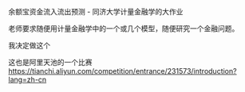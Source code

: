 余额宝资金流入流出预测 - 同济大学计量金融学的大作业

老师要求随便用计量金融学中的一个或几个模型，随便研究一个金融问题。

我决定做这个

这也是阿里天池的一个比赛  https://tianchi.aliyun.com/competition/entrance/231573/introduction?lang=zh-cn
